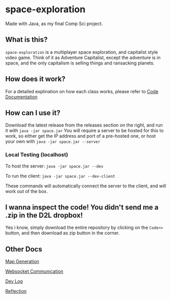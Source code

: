# space-exploration
Made with Java, as my final Comp Sci project.

## What is this?
`space-exploration` is a multiplayer space exploration, and capitalist style video game. Think of it as Adventure Capitalist, except the adventure is in space, and the only capitalism is selling things and ransacking planets.
## How does it work?
For a detailed explination on how each class works, please refer to [Code Documentation](docs/code.md)
## How can I use it?
Download the latest release from the releases section on the right, and run it with `java -jar space.jar`
You will require a server to be hosted for this to work, so either get the IP address and port of a pre-hosted one, or host your own with `java -jar space.jar --server`

### Local Testing (localhost)
To host the server: `java -jar space.jar --dev`

To run the client: `java -jar space.jar --dev-client`

These commands will automatically connect the server to the client, and will work out of the box. 

## I wanna inspect the code! You didn't send me a .zip in the D2L dropbox!
Yes i know, simply download the entire repository by clicking on the `Code<>` button, and then download as zip button in the corner.

## Other Docs
[Map Generation](docs/map.md)

[Websocket Communication](docs/websockets.md)

[Dev Log](docs/dev.md)

[Reflection](doc/reflection.md)
